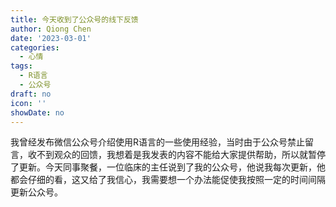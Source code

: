 ```yaml
---
title: 今天收到了公众号的线下反馈
author: Qiong Chen
date: '2023-03-01'
categories:
  - 心情
tags:
  - R语言
  - 公众号
draft: no
icon: ''
showDate: no
---
```

我曾经发布微信公众号介绍使用R语言的一些使用经验，当时由于公众号禁止留言，收不到观众的回馈，我想着是我发表的内容不能给大家提供帮助，所以就暂停了更新。今天同事聚餐，一位临床的主任说到了我的公众号，他说我每次更新，他都会仔细的看，这又给了我信心，我需要想一个办法能促使我按照一定的时间间隔更新公众号。